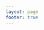 ```yaml
---
layout: page
footer: true
---
```

<script setup>
import {
  VPTeamPage,
  VPTeamPageTitle,
  VPTeamMembers
} from 'vitepress/theme';

const products = [
  {
    avatar: 'https://raw.githubusercontent.com/PoweredByApartium/cocoa-beans/main/Writerside/cfg/beans.png',
    name: 'Cocoa beans',
    title: 'General purpose library for Java & Spigot',
    links: [
      { icon: 'github', link: 'https://github.com/PoweredByApartium/cocoa-beans' }
    ]
  },
  {
    avatar: '/img/COREIMAGE.png',
    name: 'Core',
    title: 'Our flagship framework - supercharging high scale minecraft networks development',
    links: [
      {        
        icon: {
            svg: '<svg xmlns="http://www.w3.org/2000/svg" width="36px" viewBox="0 0 24 24"><path fill="currentColor" d="M20 4H4c-1.1 0-1.99.9-1.99 2L2 18c0 1.1.9 2 2 2h16c1.1 0 2-.9 2-2V6c0-1.1-.9-2-2-2m0 4l-8 5l-8-5V6l8 5l8-5z"></path></svg>'
        }, 
        link: 'mailto:lior@apartium.net' 
    },
    ]
  },
  {
    avatar: 'https://avatars.githubusercontent.com/u/138163162?s=400&u=6ebce5650da88c12d2a6705f69ea47e95cec457b&v=4',
    name: 'Project Zero',
    title: 'Our own Minecraft network - our personal space for showcases and experiments',
    links: [
        { icon: 'github', link: 'https://github.com/projectzeroil/'},
        { icon: 'discord', link: 'https://discord.gg/Q2q6jgMF' }
    ]
    
  }
]
</script>

<VPTeamPage style="margin-top: -5px;">
  <VPTeamPageTitle>
    <template #title>
      Our projects
    </template>
    <template #lead>
      While most of our work is done in collaboration with our partners under strict non-disclosure agreements, we are proud to present our public facing projects. 
    </template>
  </VPTeamPageTitle>
  <VPTeamMembers
    :members="products"
  />
</VPTeamPage>